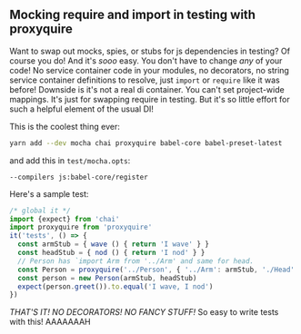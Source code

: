 ## Mocking require and import in testing with proxyquire

Want to swap out mocks, spies, or stubs for js dependencies in testing? Of course you do! And it's _sooo_ easy. You don't have to change *any* of your code! No service container code in your modules, no decorators, no string service container definitions to resolve, just `import` or `require` like it was before! Downside is it's not a real di container. You can't set project-wide mappings. It's just for swapping require in testing. But it's so little effort for such a helpful element of the usual DI! 

This is the coolest thing ever:
```sh
yarn add --dev mocha chai proxyquire babel-core babel-preset-latest
```

and add this in `test/mocha.opts`:
```
--compilers js:babel-core/register
```

Here's a sample test:
```javascript
/* global it */
import {expect} from 'chai'
import proxyquire from 'proxyquire'
it('tests', () => {
  const armStub = { wave () { return 'I wave' } }
  const headStub = { nod () { return 'I nod' } }
  // Person has `import Arm from '../Arm' and same for head.
  const Person = proxyquire('../Person', { '../Arm': armStub, './Head': headStub }).default
  const person = new Person(armStub, headStub)
  expect(person.greet()).to.equal('I wave, I nod')
})
```

*THAT'S IT! NO DECORATORS! NO FANCY STUFF!* So easy to write tests with this! AAAAAAAH
